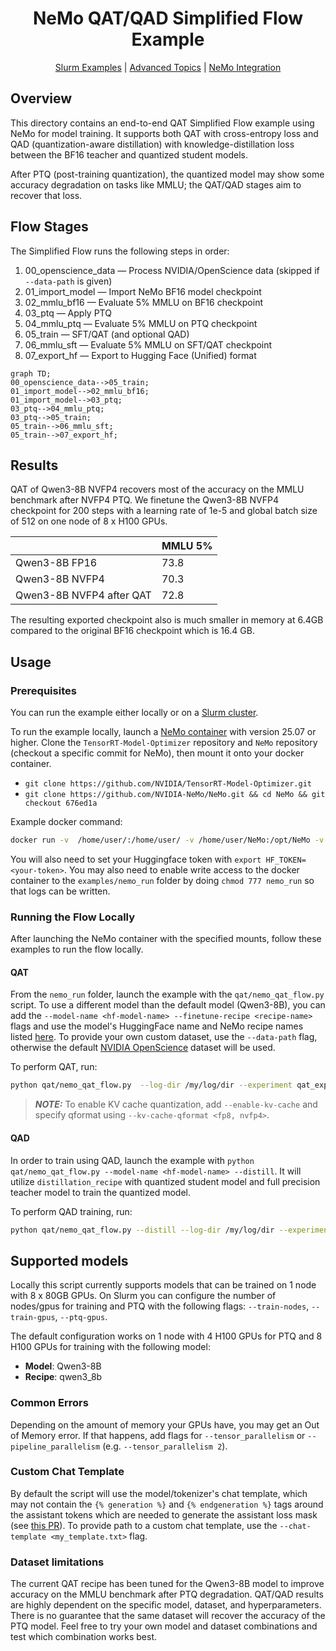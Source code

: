 <div align="center">

# NeMo QAT/QAD Simplified Flow Example

[Slurm Examples](ADVANCED.md) |
[Advanced Topics](ADVANCED.md) |
[NeMo Integration](https://github.com/NVIDIA-NeMo/NeMo/tree/main/nemo/collections/llm/modelopt)

</div>

## Overview

This directory contains an end-to-end QAT Simplified Flow example using NeMo for model training. It supports both QAT with cross-entropy loss and QAD (quantization-aware distillation) with knowledge-distillation loss between the BF16 teacher and quantized student models.

After PTQ (post-training quantization), the quantized model may show some accuracy degradation on tasks like MMLU; the QAT/QAD stages aim to recover that loss.

## Flow Stages

The Simplified Flow runs the following steps in order:

1. 00_openscience_data — Process NVIDIA/OpenScience data (skipped if `--data-path` is given)
1. 01_import_model — Import NeMo BF16 model checkpoint
1. 02_mmlu_bf16 — Evaluate 5% MMLU on BF16 checkpoint
1. 03_ptq — Apply PTQ
1. 04_mmlu_ptq — Evaluate 5% MMLU on PTQ checkpoint
1. 05_train — SFT/QAT (and optional QAD)
1. 06_mmlu_sft — Evaluate 5% MMLU on SFT/QAT checkpoint
1. 07_export_hf — Export to Hugging Face (Unified) format

```mermaid
graph TD;
00_openscience_data-->05_train;
01_import_model-->02_mmlu_bf16;
01_import_model-->03_ptq;
03_ptq-->04_mmlu_ptq;
03_ptq-->05_train;
05_train-->06_mmlu_sft;
05_train-->07_export_hf;
```

## Results

QAT of Qwen3-8B NVFP4 recovers most of the accuracy on the MMLU benchmark after NVFP4 PTQ. We finetune the Qwen3-8B NVFP4 checkpoint for 200 steps with a learning rate of 1e-5 and global batch size of 512 on one node of 8 x H100 GPUs.

|                           | MMLU 5% |
|---------------------------|---------|
| Qwen3-8B FP16             | 73.8    |
| Qwen3-8B NVFP4            | 70.3    |
| Qwen3-8B NVFP4 after QAT  | 72.8    |

The resulting exported checkpoint also is much smaller in memory at 6.4GB compared to the original BF16 checkpoint which is 16.4 GB.

## Usage

### Prerequisites

You can run the example either locally  or on a [Slurm cluster](ADVANCED.md).

To run the example locally, launch a [NeMo container](https://catalog.ngc.nvidia.com/orgs/nvidia/containers/nemo) with version 25.07 or higher. Clone the `TensorRT-Model-Optimizer` repository and `NeMo` repository (checkout a specific commit for NeMo), then mount it onto your docker container.

- `git clone https://github.com/NVIDIA/TensorRT-Model-Optimizer.git`
- `git clone https://github.com/NVIDIA-NeMo/NeMo.git && cd NeMo && git checkout 676ed1a`

Example docker command:

```bash
docker run -v  /home/user/:/home/user/ -v /home/user/NeMo:/opt/NeMo -v /home/user/TensorRT-Model-Optimizer/modelopt/:/usr/local/lib/python3.12/dist-packages/modelopt --gpus all -it --shm-size 20g --rm nvcr.io/nvidia/nemo:25.07 bash
```

You will also need to set your Huggingface token with `export HF_TOKEN=<your-token>`. You may also need to enable write access to the docker container to the `examples/nemo_run` folder by doing `chmod 777 nemo_run` so that logs can be written.

### Running the Flow Locally

After launching the NeMo container with the specified mounts, follow these examples to run the flow locally.

#### QAT

From the `nemo_run` folder, launch the example with the `qat/nemo_qat_flow.py` script. To use a different model than the default model (Qwen3-8B), you can add the `--model-name <hf-model-name> --finetune-recipe <recipe-name>` flags and use the model's HuggingFace name and NeMo recipe names listed [here](https://github.com/NVIDIA/NeMo/tree/main/nemo/collections/llm/recipes). To provide your own custom dataset, use the `--data-path` flag, otherwise the default [NVIDIA OpenScience](https://huggingface.co/datasets/nvidia/OpenScience) dataset will be used.

To perform QAT, run:

```bash
python qat/nemo_qat_flow.py  --log-dir /my/log/dir --experiment qat_experiment
```

> **_NOTE:_** To enable KV cache quantization, add `--enable-kv-cache` and specify qformat using `--kv-cache-qformat <fp8, nvfp4>`.

#### QAD

In order to train using QAD, launch the example with `python qat/nemo_qat_flow.py --model-name <hf-model-name> --distill`. It will utilize `distillation_recipe` with quantized student model and full precision teacher model to train the quantized model.

To perform QAD training, run:

```bash
python qat/nemo_qat_flow.py --distill --log-dir /my/log/dir --experiment qad_experiment
```

## Supported models

Locally this script currently supports models that can be trained on 1 node with 8 x 80GB GPUs. On Slurm you can configure the number of nodes/gpus for training and PTQ with the following flags: `--train-nodes`, `--train-gpus`, `--ptq-gpus`.

The default configuration works on 1 node with 4 H100 GPUs for PTQ and 8 H100 GPUs for training with the following model:

- **Model**: Qwen3-8B
- **Recipe**: qwen3_8b

### Common Errors

Depending on the amount of memory your GPUs have, you may get an Out of Memory error. If that happens, add flags for `--tensor_parallelism` or `--pipeline_parallelism` (e.g. `--tensor_parallelism 2`).

### Custom Chat Template

By default the script will use the model/tokenizer's chat template, which may not contain the `{% generation %}` and `{% endgeneration %}` tags around the assistant tokens which are needed to generate the assistant loss mask (see [this PR](https://github.com/huggingface/transformers/pull/30650)). To provide path to a custom chat template, use the `--chat-template <my_template.txt>` flag.

### Dataset limitations

The current QAT recipe has been tuned for the Qwen3-8B model to improve accuracy on the MMLU benchmark after PTQ degradation. QAT/QAD results are highly dependent on the specific model, dataset, and hyperparameters. There is no guarantee that the same dataset will recover the accuracy of the PTQ model. Feel free to try your own model and dataset combinations and test which combination works best.

